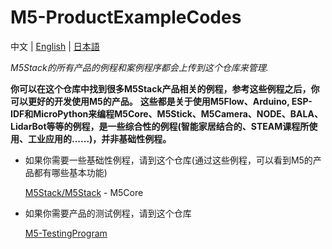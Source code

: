 # M5-ProductExampleCodes

中文 | [English](README.md) | [日本語](README_ja.md)

*M5Stack的所有产品的例程和案例程序都会上传到这个仓库来管理.*

**你可以在这个仓库中找到很多M5Stack产品相关的例程，参考这些例程之后，你可以更好的开发使用M5的产品。**
**这些都是关于使用M5Flow、Arduino, ESP-IDF和MicroPython来编程M5Core、M5Stick、M5Camera、NODE、BALA、LidarBot等等的例程，是一些综合性的例程(智能家居结合的、STEAM课程所使用、工业应用的......)，并非基础性例程。**

* 如果你需要一些基础性例程，请到这个仓库(通过这些例程，可以看到M5的产品都有哪些基本功能)

  [M5Stack/M5Stack](https://github.com/m5stack/M5Stack/tree/master/examples) - M5Core

* 如果你需要产品的测试例程，请到这个仓库

  [M5-TestingProgram](https://github.com/m5stack/M5-TestingProgram)
